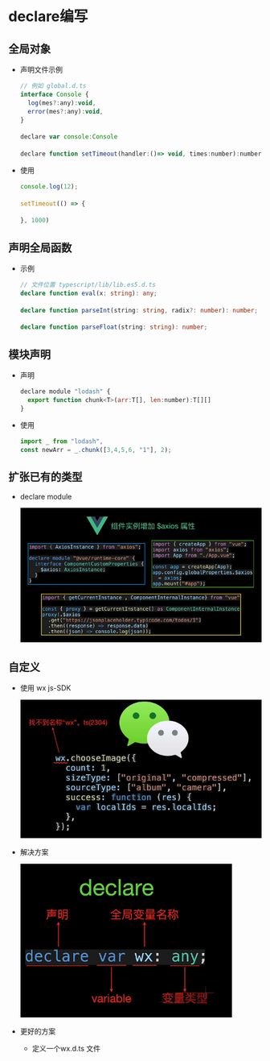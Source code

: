 # declare编写

## 全局对象

  - 声明文件示例

    ```js
    // 例如 global.d.ts
    interface Console {
      log(mes?:any):void,
      error(mes?:any):void,
    }

    declare var console:Console

    declare function setTimeout(handler:()=> void, times:number):number
    ```

  - 使用

    ```js
    console.log(12);

    setTimeout(() => {

    }, 1000)
    ```

## 声明全局函数

  - 示例

    ```ts
    // 文件位置 typescript/lib/lib.es5.d.ts
    declare function eval(x: string): any;

    declare function parseInt(string: string, radix?: number): number;

    declare function parseFloat(string: string): number;
    ```

## 模块声明

  - 声明

    ```js
    declare module "lodash" {
      export function chunk<T>(arr:T[], len:number):T[][]
    }
    ```

  - 使用

    ```js
    import _ from "lodash",
    const newArr = _.chunk([3,4,5,6, "1"], 2);
    ```

## 扩张已有的类型

  - declare module

    ![](image/image_OXYsSu37ER.png)

## 自定义

  - 使用 wx js-SDK

    ![](image/image_s1Gt_eb4ZV.png)

  - 解决方案

    ![](image/image_FHrHlC2imW.png)

  - 更好的方案

      - 定义一个wx.d.ts 文件
